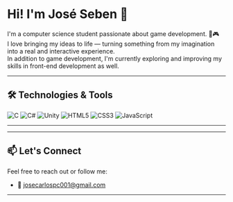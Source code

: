 # Hi! I'm José Seben 👋

I'm a computer science student passionate about game development. 🧠🎮  
I love bringing my ideas to life — turning something from my imagination into a real and interactive experience.  
In addition to game development, I'm currently exploring and improving my skills in front-end development as well.

---

## 🛠️ Technologies & Tools

![C](https://img.shields.io/badge/C-000?style=flat&logo=c&logoColor=white)
![C#](https://img.shields.io/badge/C%23-000?style=flat&logo=csharp&logoColor=white)
![Unity](https://img.shields.io/badge/Unity-000?style=flat&logo=unity&logoColor=white)
![HTML5](https://img.shields.io/badge/HTML5-000?style=flat&logo=html5&logoColor=white)
![CSS3](https://img.shields.io/badge/CSS3-000?style=flat&logo=css3&logoColor=white)
![JavaScript](https://img.shields.io/badge/JavaScript-000?style=flat&logo=javascript&logoColor=white)

--- 
---

## 📫 Let's Connect

Feel free to reach out or follow me:

- 📧 josecarlospc001@gmail.com  

---
